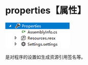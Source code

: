 # properties【属性】

![image-20191225161956535](properties-images/image-20191225161956535.png)

是对程序的设置如生成资源引用签名等。


